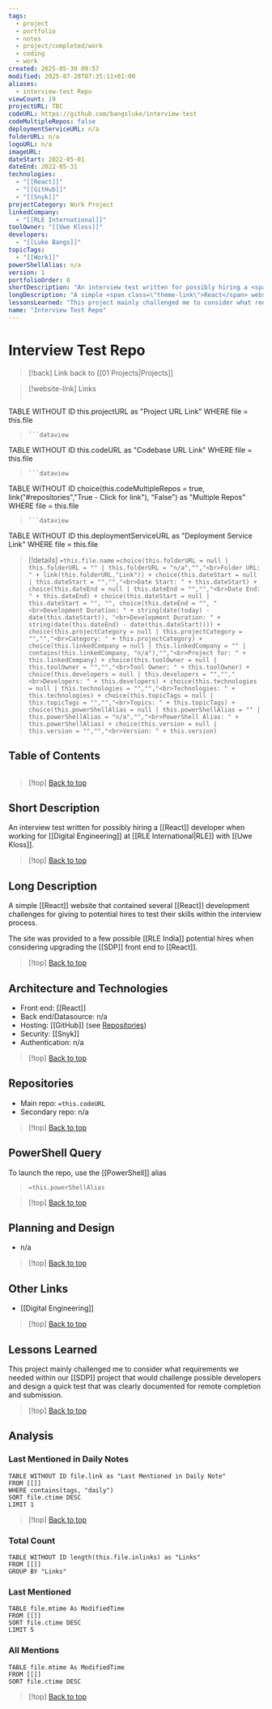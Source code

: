 ```yaml
---
tags:
  - project
  - portfolio
  - notes
  - project/completed/work
  - coding
  - work
created: 2025-05-30 09:57
modified: 2025-07-28T07:35:11+01:00
aliases:
  - interview-test Repo
viewCount: 19
projectURL: TBC
codeURL: https://github.com/bangsluke/interview-test
codeMultipleRepos: false
deploymentServiceURL: n/a
folderURL: n/a
logoURL: n/a
imageURL: 
dateStart: 2022-05-01
dateEnd: 2022-05-31
technologies:
  - "[[React]]"
  - "[[GitHub]]"
  - "[[Snyk]]"
projectCategory: Work Project
linkedCompany:
  - "[[RLE International]]"
toolOwner: "[[Uwe Kloss]]"
developers:
  - "[[Luke Bangs]]"
topicTags:
  - "[[Work]]"
powerShellAlias: n/a
version: 1
portfolioOrder: 8
shortDescription: "An interview test written for possibly hiring a <span class=\"theme-link\">React</span> developer when working for <span class=\"theme-link\">Digital Engineering</span> at <span class=\"theme-link\">RLE</span> with <span class=\"theme-link\">Uwe Kloss</span>."
longDescription: "A simple <span class=\"theme-link\">React</span> website that contained several <span class=\"theme-link\">React</span> development challenges for giving to potential hires to test their skills within the interview process.<br>The site was provided to a few possible <span class=\"theme-link\">RLE India</span> potential hires when considering upgrading the <a href=\"/projects/sdp\" class=\"theme-link\">SDP</a> front end to <span class=\"theme-link\">React</span>."
lessonsLearned: "This project mainly challenged me to consider what requirements we needed within our <a href=\"/projects/sdp\" class=\"theme-link\">SDP</a> project that would challenge possible developers and design a quick test that was clearly documented for remote completion and submission."
name: "Interview Test Repo"
---
```

# Interview Test Repo

> [!back] Link back to [[01 Projects|Projects]]

>[!website-link] Links
> ```dataview
TABLE WITHOUT ID this.projectURL as "Project URL Link"
WHERE file = this.file
>```
>```dataview
TABLE WITHOUT ID this.codeURL as "Codebase URL Link"
WHERE file = this.file
>```
>```dataview
TABLE WITHOUT ID choice(this.codeMultipleRepos = true, link("#repositories","True - Click for link"), "False") as "Multiple Repos"
WHERE file = this.file
>```
>```dataview
TABLE WITHOUT ID this.deploymentServiceURL as "Deployment Service Link"
WHERE file = this.file

>[!details]  `=this.file.name`
>`=choice(this.folderURL = null | this.folderURL = "" | this.folderURL = "n/a","","<br>Folder URL: " + link(this.folderURL,"Link")) + choice(this.dateStart = null | this.dateStart = "","","<br>Date Start: " + this.dateStart) + choice(this.dateEnd = null | this.dateEnd = "","","<br>Date End: " + this.dateEnd) + choice(this.dateStart = null | this.dateStart = "", "", choice(this.dateEnd = "", "<br>Development Duration: " + string(date(today) - date(this.dateStart)), "<br>Development Duration: " + string(date(this.dateEnd) - date(this.dateStart)))) + choice(this.projectCategory = null | this.projectCategory = "","","<br>Category: " + this.projectCategory) + choice(this.linkedCompany = null | this.linkedCompany = "" | contains(this.linkedCompany, "n/a"),"","<br>Project for: " + this.linkedCompany) + choice(this.toolOwner = null | this.toolOwner = "","","<br>Tool Owner: " + this.toolOwner) + choice(this.developers = null | this.developers = "","","<br>Developers: " + this.developers) + choice(this.technologies = null | this.technologies = "","","<br>Technologies: " + this.technologies) + choice(this.topicTags = null | this.topicTags = "","","<br>Topics: " + this.topicTags) + choice(this.powerShellAlias = null | this.powerShellAlias = "" | this.powerShellAlias = "n/a","","<br>PowerShell Alias: " + this.powerShellAlias) + choice(this.version = null | this.version = "","","<br>Version: " + this.version)`

## Table of Contents

```table-of-contents
```

>[!top] [Back to top](#Table%20of%20Contents)

## Short Description

An interview test written for possibly hiring a [[React]] developer when working for [[Digital Engineering]] at [[RLE International|RLE]] with [[Uwe Kloss]].

>[!top] [Back to top](#Table%20of%20Contents)

## Long Description

A simple [[React]] website that contained several [[React]] development challenges for giving to potential hires to test their skills within the interview process.

The site was provided to a few possible [[RLE India]] potential hires when considering upgrading the [[SDP]] front end to [[React]].

>[!top] [Back to top](#Table%20of%20Contents)

## Architecture and Technologies

- Front end: [[React]]
- Back end/Datasource: n/a
- Hosting: [[GitHub]] (see [Repositories](#repositories))
- Security: [[Snyk]]
- Authentication: n/a

>[!top] [Back to top](#Table%20of%20Contents)

## Repositories

- Main repo: `=this.codeURL`
- Secondary repo: n/a

>[!top] [Back to top](#Table%20of%20Contents)

## PowerShell Query

To launch the repo, use the [[PowerShell]] alias 

> `=this.powerShellAlias`

>[!top] [Back to top](#Table%20of%20Contents)

## Planning and Design

- n/a

>[!top] [Back to top](#Table%20of%20Contents)

## Other Links

- [[Digital Engineering]]

>[!top] [Back to top](#Table%20of%20Contents)

## Lessons Learned

This project mainly challenged me to consider what requirements we needed within our [[SDP]] project that would challenge possible developers and design a quick test that was clearly documented for remote completion and submission.

>[!top] [Back to top](#Table%20of%20Contents)

## Analysis

### Last Mentioned in Daily Notes

```dataview
TABLE WITHOUT ID file.link as "Last Mentioned in Daily Note"
FROM [[]]
WHERE contains(tags, "daily")
SORT file.ctime DESC
LIMIT 1
```

>[!top] [Back to top](#Table%20of%20Contents)

### Total Count

```dataview
TABLE WITHOUT ID length(this.file.inlinks) as "Links"
FROM [[]]
GROUP BY "Links"
```

### Last Mentioned

```dataview
TABLE file.mtime As ModifiedTime
FROM [[]]
SORT file.ctime DESC
LIMIT 5
```

### All Mentions

```dataview
TABLE file.mtime As ModifiedTime
FROM [[]]
SORT file.ctime DESC
```

>[!top] [Back to top](#Table%20of%20Contents)
